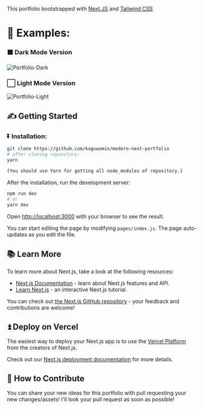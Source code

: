 This portfolio bootstrapped with [Next.JS](https://nextjs.org/) and [Tailwind CSS](https://tailwindcss.com/)

# 🌟 Examples:

### ⬛ Dark Mode Version

![Portfolio-Dark](https://kaguwo.is-inside.me/rv9271kg.png)

### ⬜ Light Mode Version

![Portfolio-Light](https://kaguwo.is-inside.me/gXoTBR5k.png)

## ✍️ Getting Started

### ⏬ Installation:

```bash
git clone https://github.com/kaguwomin/modern-next-portfolio
# after cloning repository:
yarn

(You should use Yarn for getting all node_modules of repository.)
```

After the installation, run the development server:

```bash
npm run dev
# or
yarn dev
```

Open [http://localhost:3000](http://localhost:3000) with your browser to see the result.

You can start editing the page by modifying `pages/index.js`. The page auto-updates as you edit the file.

## 📚 Learn More

To learn more about Next.js, take a look at the following resources:

- [Next.js Documentation](https://nextjs.org/docs) - learn about Next.js features and API.
- [Learn Next.js](https://nextjs.org/learn) - an interactive Next.js tutorial.

You can check out [the Next.js GitHub repository](https://github.com/vercel/next.js/) - your feedback and contributions are welcome!

## ⏫ Deploy on Vercel

The easiest way to deploy your Next.js app is to use the [Vercel Platform](https://vercel.com/import?utm_medium=default-template&filter=next.js&utm_source=create-next-app&utm_campaign=create-next-app-readme) from the creators of Next.js.

Check out our [Next.js deployment documentation](https://nextjs.org/docs/deployment) for more details.

## 👥 How to Contribute

You can share your new ideas for this portfolio with pull requesting your new changes/assets! I'll look your pull request as soon as possible!

